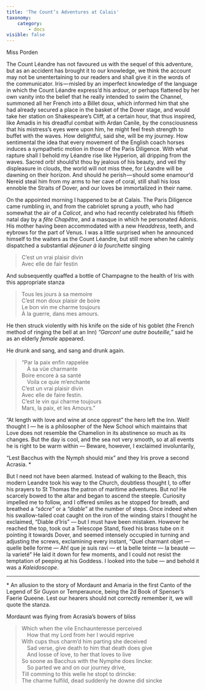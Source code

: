 ```yaml
---
title: 'The Count’s Adventures at Calais'
taxonomy:
    category:
        - docs
visible: false
---
```


<div class="author">Miss Porden</div>

The Count Léandre has not favoured us with the sequel of this adventure, but as an accident has brought it to our knowledge, we think the account may not be unentertaining to our readers and shall give it in the words of the communicator. Iris — misled by an imperfect knowledge of the language in which the Count Léandre express’d his ardour, or perhaps flattered by her own vanity into the belief that he really intended to swim the Channel, summoned all her French into a Billet doux, which informed him that she had already secured a place in the basket of the Dover stage, and would take her station on Shakespeare’s Cliff, at a certain hour, that thus inspired, like Amadis in his dreadful combat with Ardan Canile, by the consciousness that his mistress’s eyes were upon him, he might feel fresh strength to buffet with the waves. How delightful, said she, will be my journey. How sentimental the idea that every movement of the English coach horses induces a sympathetic motion in those of the Paris Diligence. With what rapture shall I behold my Léandre rise like Hyperion, all dripping from the waves. Sacred orb! should’st thou by jealous of his beauty, and veil thy displeasure in clouds, the world will not miss thee, for Léandre will be dawning on their horizon. And should he perish — should some enamour’d Nereid steal him from my arms to her cave of coral, still shall his loss ennoble the Straits of Dover, and our loves be immortalized in their name.

On the appointed morning I happened to be at Calais. The Paris Diligence came rumbling in, and from the cabriolet sprung a *youth*, who had somewhat the air of a *Calicot*, and who had recently celebrated his fiftieth natal day by a *fête Chapêtre*, and a masque in which he personated Adonis. His mother having been accommodated with a new *Headdress*, teeth, and eybrows for the part of Venus. I was a little surprised when he announced himself to the waiters as the Count Léandre, but still more when he calmly dispatched a substantial *déjeuner à la fourchette* singing

> C’est un vrai plaisir divin  
> Avec elle de fair festin  

And subsequently quaffed a bottle of Champagne to the health of Iris with this appropriate stanza

> Tous les jours à sa memoire  
> C’est mon doux plaisir de boire  
> Le bon vin me charme toujours  
> À la guerre, dans mes amours.

He then struck violently with his knife on the side of his goblet (the French method of ringing the bell at an Inn) *”Garcon! une autre bouteille,”* said he as an elderly *female* appeared.

He drunk and sang, and sang and drunk again.

> “Par la paix enfin rappelée  
> &emsp;À sa vüe charmante  
> Boire encore à sa santé  
> &emsp;Voila ce quie m’enchante  
> C’est un vrai plaisir divin  
> Avec elle de faire festin.  
> C’est le vin qui charme toujours  
> Mars, la paix, et les Amours.”

“At length with love and wine at once opprest” the hero left the Inn. Well! thought I — he is a philosopher of the New School which maintains that Love does not resemble the Chamelion in its abstinence so much as its changes. But the day is cool, and the sea not very smooth, so at all events he is right to be warm within — Beware, however, I exclaimed involuntarily,

“Lest Bacchus with the Nymph should mix” and they Iris prove a second Acrasia.  &#42;

But I need not have been alarmed. Instead of walking to the Beach, this modern Leandre took his way to the Church, doubtless thought I, to offer his prayers to St Thomas the patron of maritime adventures. But no! He scarcely bowed to the altar and began to ascend the steeple. Curiosity impelled me to follow, and I offered smiles as he stopped for breath, and breathed a *“sâcre”* or a *“diable”* at the number of steps. Once indeed when his swallow-tailed coat caught on the iron of the winding stairs I thought he exclaimed, “Diable d’Iris” — but I must have been mistaken. However he reached the top, took out a Telescope Stand, fixed his brass tube on it pointing it towards Dover, and seemed intensely occupied in turning and adjusting the screws, exclamining every instant, “Quel charmant objet — quelle belle forme — Ah! que je suis ravi — et la belle teinte — la beauté — la varieté” He laid it down for few moments, and I could not resist the temptation of peeping at his Goddess. I looked into the tube — and behold it was a *Kaleidoscope*.

---

&#42; An allusion to the story of Mordaunt and Amaria in the first Canto of the Legend of Sir  Guyon or Temperaunce, being the 2d Book of Spenser’s Faerie Queene. Lest our hearers should not correctly remember it, we will quote the stanza.

Mordaunt was flying from Acrasia’s bowers of bliss

> Which when the vile Enchaunteresse perceived  
> &emsp;How that my Lord from her I would reprive  
> With cups thus charm’d him parting she deceived  
> &emsp;Sad verse, give death to him that death does give  
> &emsp;And losse of love, to her that loves to live  
> So soone as Bacchus with the Nymphe does lincke:  
> &emsp;So parted we and on our journey drive,  
> Till comming to this welle he stopt to drincke:  
> The charme fulfild, dead suddenly he downe did sincke